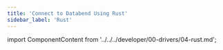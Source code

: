 ```yaml
---
title: 'Connect to Databend Using Rust'
sidebar_label: 'Rust'
---
```


import ComponentContent from '../../../developer/00-drivers/04-rust.md';

<ComponentContent />